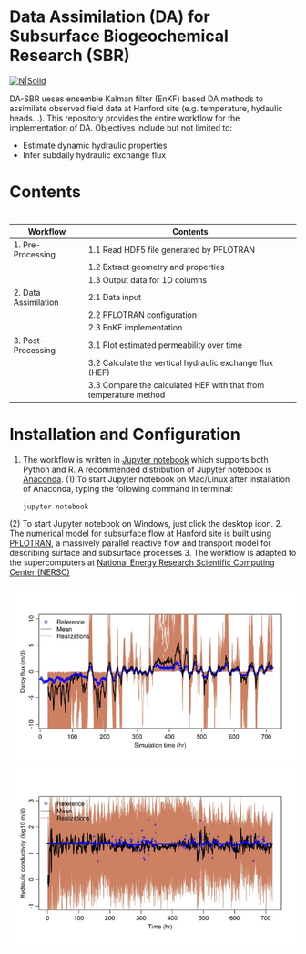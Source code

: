 # Data Assimilation (DA) for Subsurface Biogeochemical Research (SBR)

[![N|Solid](https://upload.wikimedia.org/wikipedia/en/thumb/1/17/Pacific_Northwest_National_Laboratory_logo.svg/200px-Pacific_Northwest_National_Laboratory_logo.svg.png)](https://www.pnnl.gov/)

DA-SBR ueses ensemble Kalman filter (EnKF) based DA methods to assimilate observed field data at Hanford site (e.g. temperature, hydaulic heads...). This repository provides the entire workflow for the implementation of DA. Objectives include but not limited to:

  - Estimate dynamic hydraulic properties
  - Infer subdaily hydraulic exchange flux

# Contents
# 
| Workflow | Contents |
| ------ | ------ |
| 1. Pre-Processing | 1.1 Read HDF5 file generated by PFLOTRAN |
|                   | 1.2 Extract geometry and properties |
|                   | 1.3 Output data for 1D columns |
| 2. Data Assimilation | 2.1 Data input |
|                      | 2.2 PFLOTRAN configuration |
|                      | 2.3 EnKF implementation |
| 3. Post-Processing | 3.1 Plot estimated permeability over time |
|                    | 3.2 Calculate the vertical hydraulic exchange flux (HEF) |
|                    | 3.3 Compare the calculated HEF with that from temperature method|


# Installation and Configuration

1. The workflow is written in [Jupyter notebook](http://jupyter.org/) which supports both Python and R. A recommended distribution of Jupyter notebook is [Anaconda](https://www.anaconda.com/download/).
  (1) To start Jupyter notebook on Mac/Linux after installation of Anaconda, typing the following command in terminal:
    ```sh
    jupyter notebook
    ```
  (2) To start Jupyter notebook on Windows, just click the desktop icon.
2. The numerical model for subsurface flow at Hanford site is built using [PFLOTRAN](http://www.pflotran.org/), a massively parallel reactive flow and transport model for describing surface and subsurface processes
3. The workflow is adapted to the supercomputers at [National Energy Research Scientific Computing Center (NERSC)](http://www.nersc.gov/)

![Estimated flux](https://github.com/lovingckw/DA-SBR/blob/master/Doc/temp/Picture1.jpg)
![Estimated perm](https://github.com/lovingckw/DA-SBR/blob/master/Doc/temp/Picture4.jpg)
